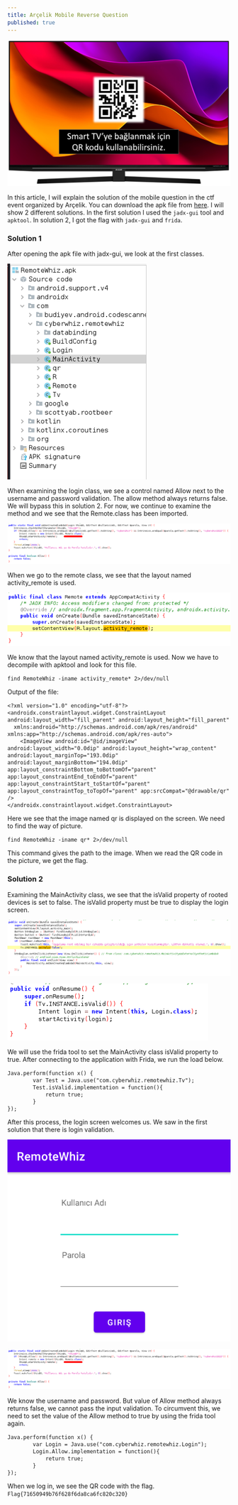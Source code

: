 ```yaml
---
title: Arçelik Mobile Reverse Question
published: true
---
```


![Arçelik Tv](/assets/tv.png)

In this article, I will explain the solution of the mobile question in the ctf event organized by Arçelik. You can download the apk file from [here](assets/RemoteWhiz.apk). I will show 2 different solutions. In the first solution I used the `jadx-gui` tool and `apktool`. In solution 2, I got the flag with `jadx-gui` and `frida`.

### [](#header-3)Solution 1
After opening the apk file with jadx-gui, we look at the first classes.

![RemoteWhiz classes](/assets/class.png)

When examining the login class, we see a control named Allow next to the username and password validation. The allow method always returns false. We will bypass this in solution 2. For now, we continue to examine the method and we see that the Remote.class has been imported.

![Login class](/assets/login.png)

When we go to the remote class, we see that the layout named activity_remote is used.

![Layout](/assets/layout.png)

We know that the layout named activity_remote is used. Now we have to decompile with apktool and look for this file.

```
find RemoteWhiz -iname activity_remote* 2>/dev/null
```

Output of the file:

```
<?xml version="1.0" encoding="utf-8"?>
<androidx.constraintlayout.widget.ConstraintLayout android:layout_width="fill_parent" android:layout_height="fill_parent"
  xmlns:android="http://schemas.android.com/apk/res/android" xmlns:app="http://schemas.android.com/apk/res-auto">
    <ImageView android:id="@id/imageView" android:layout_width="0.0dip" android:layout_height="wrap_content" android:layout_marginTop="193.0dip" android:layout_marginBottom="194.0dip" app:layout_constraintBottom_toBottomOf="parent" app:layout_constraintEnd_toEndOf="parent" app:layout_constraintStart_toStartOf="parent" app:layout_constraintTop_toTopOf="parent" app:srcCompat="@drawable/qr" />
</androidx.constraintlayout.widget.ConstraintLayout>
```

Here we see that the image named qr is displayed on the screen. We need to find the way of picture.

```
find RemoteWhiz -iname qr* 2>/dev/null
```
This command gives the path to the image. When we read the QR code in the picture, we get the flag.

### [](#header-3)Solution 2

Examining the MainActivity class, we see that the isValid property of rooted devices is set to false. The isValid property must be true to display the login screen.

![root check](/assets/rootCheck.png)

![Login Layout Check](/assets/login_layout_check.png)

We will use the frida tool to set the MainActivity class isValid property to true. After connecting to the application with Frida, we run the load below.

```
Java.perform(function x() {
        var Test = Java.use("com.cyberwhiz.remotewhiz.Tv");
        Test.isValid.implementation = function(){
            return true;
        }
});
```

After this process, the login screen welcomes us. We saw in the first solution that there is login validation.

![Login Layout Check](/assets/login_screen.png)

![Login Layout Check](/assets/login.png)

We know the username and password. But value of Allow method always returns false, we cannot pass the input validation. To circumvent this, we need to set the value of the Allow method to true by using the frida tool again.

```
Java.perform(function x() {
        var Login = Java.use("com.cyberwhiz.remotewhiz.Login");
        Login.Allow.implementation = function(){
            return true;
        }
});
```

When we log in, we see the QR code with the flag. `Flag{71650949b76f628f6da8ca6fc820c320}`



